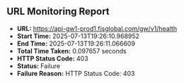 ## URL Monitoring Report

- **URL:** https://api-gw1-prod1.fisglobal.com/gw/v1/health
- **Start Time:** 2025-07-13T19:26:10.968952
- **End Time:** 2025-07-13T19:26:11.066609
- **Total Time Taken:** 0.097657 seconds
- **HTTP Status Code:** 403
- **Status:** Failure
- **Failure Reason:** HTTP Status Code: 403
